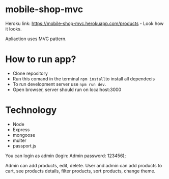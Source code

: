 # mobile-shop-mvc

Heroku link: <a>https://mobile-shop-mvc.herokuapp.com/products</a> - Look how it looks.

Apliaction uses MVC pattern.

<h1>How to run app?</h1>
<ul>
  <li>Clone repository</li>
  <li>Run this comand in the terminal <code>npm install</code>to install all dependecis</li> 
  <li>To run development server use <code>npm run dev</code>. </li> 
  <li>Open browser, server should run on localhost:3000</li>
</ul>

<h1>Technology</h1>
<ul>
  <li>Node</li>
  <li>Express</li>
  <li>mongoose</li>
  <li>multer</li>
  <li>passport.js</li>
</ul>

You can login as admin (login: Admin password: 123456);

Admin can add products, edit, delete.
User and admin can add products to cart, see products details, filter products, sort products, change theme.

